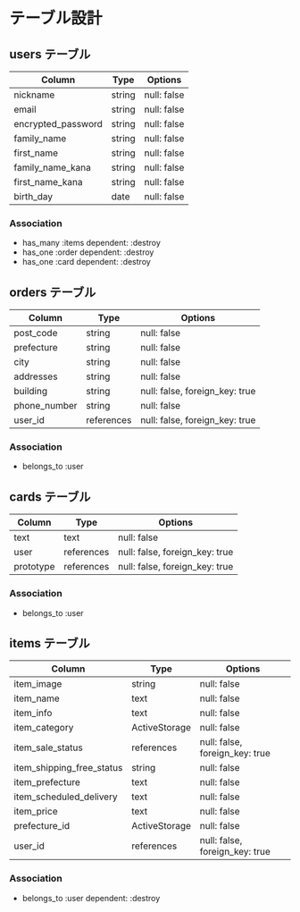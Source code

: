 # テーブル設計

## users テーブル

| Column             | Type   | Options     |
| ------------------ | ------ | ----------- |
| nickname           | string | null: false |
| email              | string | null: false |
| encrypted_password | string | null: false |
| family_name        | string | null: false |
| first_name         | string | null: false |
| family_name_kana   | string | null: false |
| first_name_kana    | string | null: false |
| birth_day          | date   | null: false |


### Association

- has_many :items dependent: :destroy
- has_one :order dependent: :destroy
- has_one :card dependent: :destroy

## orders テーブル

| Column       | Type          | Options                        |
| ------------ | ------------- | ------------------------------ |
| post_code    | string        | null: false                    |
| prefecture   | string        | null: false                    |
| city         | string        | null: false                    |
| addresses    | string        | null: false                    |
| building     | string        | null: false, foreign_key: true |
| phone_number | string        | null: false                    |
| user_id      | references    | null: false, foreign_key: true |

### Association

- belongs_to :user

## cards テーブル

| Column    | Type       | Options                        |
| --------- | ---------- | ------------------------------ |
| text      | text       | null: false                    |
| user      | references | null: false, foreign_key: true |
| prototype | references | null: false, foreign_key: true |

### Association

- belongs_to :user

## items テーブル

| Column                    | Type          | Options                        |
| ------------------------- | ------------- | ------------------------------ |
| item_image                | string        | null: false                    |
| item_name                 | text          | null: false                    |
| item_info                 | text          | null: false                    |
| item_category             | ActiveStorage | null: false                    |
| item_sale_status          | references    | null: false, foreign_key: true |
| item_shipping_free_status | string        | null: false                    |
| item_prefecture           | text          | null: false                    |
| item_scheduled_delivery   | text          | null: false                    |
| item_price                | text          | null: false                    |
| prefecture_id             | ActiveStorage | null: false                    |
| user_id                   | references    | null: false, foreign_key: true |

### Association

- belongs_to :user dependent: :destroy
